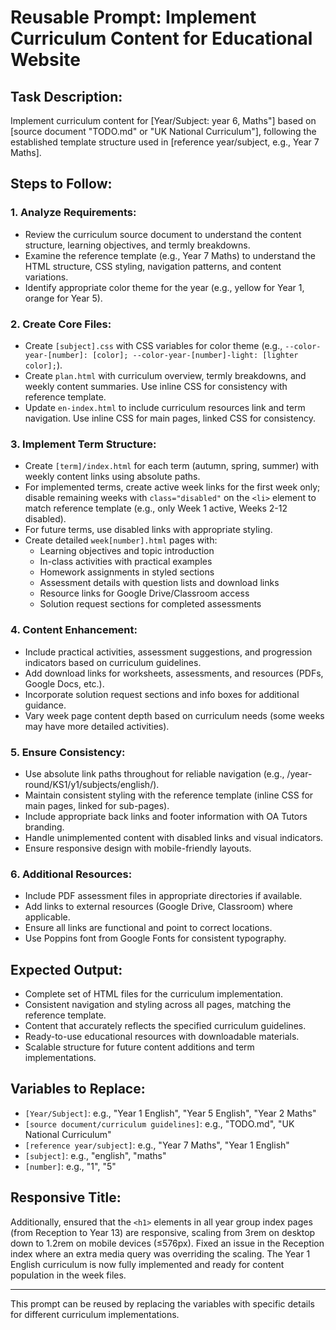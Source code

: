 # Reusable Prompt: Implement Curriculum Content for Educational Website

## Task Description:

Implement curriculum content for [Year/Subject: year 6, Maths"] based on [source document "TODO.md" or "UK National Curriculum"], following the established template structure used in [reference year/subject, e.g., Year 7 Maths].

## Steps to Follow:

### 1. Analyze Requirements:

- Review the curriculum source document to understand the content structure, learning objectives, and termly breakdowns.
- Examine the reference template (e.g., Year 7 Maths) to understand the HTML structure, CSS styling, navigation patterns, and content variations.
- Identify appropriate color theme for the year (e.g., yellow for Year 1, orange for Year 5).

### 2. Create Core Files:

- Create `[subject].css` with CSS variables for color theme (e.g., `--color-year-[number]: [color]; --color-year-[number]-light: [lighter color];`).
- Create `plan.html` with curriculum overview, termly breakdowns, and weekly content summaries. Use inline CSS for consistency with reference template.
- Update `en-index.html` to include curriculum resources link and term navigation. Use inline CSS for main pages, linked CSS for consistency.

### 3. Implement Term Structure:

- Create `[term]/index.html` for each term (autumn, spring, summer) with weekly content links using absolute paths.
- For implemented terms, create active week links for the first week only; disable remaining weeks with `class="disabled"` on the `<li>` element to match reference template (e.g., only Week 1 active, Weeks 2-12 disabled).
- For future terms, use disabled links with appropriate styling.
- Create detailed `week[number].html` pages with:
  - Learning objectives and topic introduction
  - In-class activities with practical examples
  - Homework assignments in styled sections
  - Assessment details with question lists and download links
  - Resource links for Google Drive/Classroom access
  - Solution request sections for completed assessments

### 4. Content Enhancement:

- Include practical activities, assessment suggestions, and progression indicators based on curriculum guidelines.
- Add download links for worksheets, assessments, and resources (PDFs, Google Docs, etc.).
- Incorporate solution request sections and info boxes for additional guidance.
- Vary week page content depth based on curriculum needs (some weeks may have more detailed activities).

### 5. Ensure Consistency:

- Use absolute link paths throughout for reliable navigation (e.g., /year-round/KS1/y1/subjects/english/).
- Maintain consistent styling with the reference template (inline CSS for main pages, linked for sub-pages).
- Include appropriate back links and footer information with OA Tutors branding.
- Handle unimplemented content with disabled links and visual indicators.
- Ensure responsive design with mobile-friendly layouts.

### 6. Additional Resources:

- Include PDF assessment files in appropriate directories if available.
- Add links to external resources (Google Drive, Classroom) where applicable.
- Ensure all links are functional and point to correct locations.
- Use Poppins font from Google Fonts for consistent typography.

## Expected Output:

- Complete set of HTML files for the curriculum implementation.
- Consistent navigation and styling across all pages, matching the reference template.
- Content that accurately reflects the specified curriculum guidelines.
- Ready-to-use educational resources with downloadable materials.
- Scalable structure for future content additions and term implementations.

## Variables to Replace:

- `[Year/Subject]`: e.g., "Year 1 English", "Year 5 English", "Year 2 Maths"
- `[source document/curriculum guidelines]`: e.g., "TODO.md", "UK National Curriculum"
- `[reference year/subject]`: e.g., "Year 7 Maths", "Year 1 English"
- `[subject]`: e.g., "english", "maths"
- `[number]`: e.g., "1", "5"

## Responsive Title:

Additionally, ensured that the `<h1>` elements in all year group index pages (from Reception to Year 13) are responsive, scaling from 3rem on desktop down to 1.2rem on mobile devices (≤576px). Fixed an issue in the Reception index where an extra media query was overriding the scaling. The Year 1 English curriculum is now fully implemented and ready for content population in the week files.

---

This prompt can be reused by replacing the variables with specific details for different curriculum implementations.
